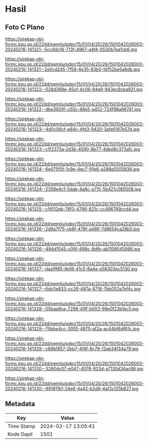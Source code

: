 # Hasil

## Foto C Plano

https://sirekap-obj-formc.kpu.go.id/22dd/pemilu/pdpr/15/01/04/20/26/1501042026003-20240216-141321--5cc9dc18-713f-4967-a4f4-0530b7ea1cb6.jpg

https://sirekap-obj-formc.kpu.go.id/22dd/pemilu/pdpr/15/01/04/20/26/1501042026003-20240216-141321--2e0cd245-7f58-4e35-83b0-fd152be5a6db.jpg

https://sirekap-obj-formc.kpu.go.id/22dd/pemilu/pdpr/15/01/04/20/26/1501042026003-20240216-141322--028d369e-45cf-4c06-84e8-943ec8cba921.jpg

https://sirekap-obj-formc.kpu.go.id/22dd/pemilu/pdpr/15/01/04/20/26/1501042026003-20240216-141322--dbe39291-c55c-48e5-a452-724f98a66741.jpg

https://sirekap-obj-formc.kpu.go.id/22dd/pemilu/pdpr/15/01/04/20/26/1501042026003-20240216-141323--4d0c06cf-e64c-4fd3-9420-3afe6167e57d.jpg

https://sirekap-obj-formc.kpu.go.id/22dd/pemilu/pdpr/15/01/04/20/26/1501042026003-20240216-141323--c1f2373a-2d3b-4590-8b77-4ded8c373afc.jpg

https://sirekap-obj-formc.kpu.go.id/22dd/pemilu/pdpr/15/01/04/20/26/1501042026003-20240216-141324--6e075f5f-1c9e-4ec7-91e6-a288e5505839.jpg

https://sirekap-obj-formc.kpu.go.id/22dd/pemilu/pdpr/15/01/04/20/26/1501042026003-20240216-141324--2359e4c1-5dab-4a8c-a715-5b421c080508.jpg

https://sirekap-obj-formc.kpu.go.id/22dd/pemilu/pdpr/15/01/04/20/26/1501042026003-20240216-141325--c1f012eb-76f3-4796-821c-cc496789ccd4.jpg

https://sirekap-obj-formc.kpu.go.id/22dd/pemilu/pdpr/15/01/04/20/26/1501042026003-20240216-141326--2d9a7f75-cb8f-478f-a486-7d8654ca28b5.jpg

https://sirekap-obj-formc.kpu.go.id/22dd/pemilu/pdpr/15/01/04/20/26/1501042026003-20240216-141326--494d1545-c0f4-499c-8dfb-ab1109545998.jpg

https://sirekap-obj-formc.kpu.go.id/22dd/pemilu/pdpr/15/01/04/20/26/1501042026003-20240216-141327--daa1ff85-8e18-41c5-8a4e-e56303ec5130.jpg

https://sirekap-obj-formc.kpu.go.id/22dd/pemilu/pdpr/15/01/04/20/26/1501042026003-20240216-141327--6dc0e833-cc26-487a-8716-7bb053a7ef4c.jpg

https://sirekap-obj-formc.kpu.go.id/22dd/pemilu/pdpr/15/01/04/20/26/1501042026003-20240216-141328--05baa9ce-7298-41ff-b003-98e0f23b1ec5.jpg

https://sirekap-obj-formc.kpu.go.id/22dd/pemilu/pdpr/15/01/04/20/26/1501042026003-20240216-141329--75bbe4cc-3055-4875-af2a-ac44bf6df61c.jpg

https://sirekap-obj-formc.kpu.go.id/22dd/pemilu/pdpr/15/01/04/20/26/1501042026003-20240216-141329--c89b1857-2bb7-4f4f-8c79-12ab34f34a79.jpg

https://sirekap-obj-formc.kpu.go.id/22dd/pemilu/pdpr/15/01/04/20/26/1501042026003-20240216-141330--3280dc07-e047-4078-933d-a7130d34ac88.jpg

https://sirekap-obj-formc.kpu.go.id/22dd/pemilu/pdpr/15/01/04/20/26/1501042026003-20240216-141330--991811b1-24e6-4a42-b2d8-4af2c125b827.jpg


## Metadata

| Key        | Value               |
| ---------- | ------------------- |
| Time Stamp | 2024-02-17 13:05:41 |
| Kode Dapil | 1501                |



